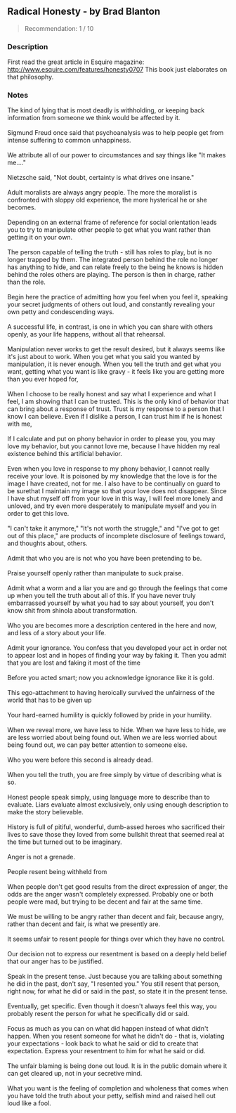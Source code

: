 ## Radical Honesty - by Brad Blanton
> Recommendation: 1 / 10
    
### Description
First read the great article in Esquire magazine: http://www.esquire.com/features/honesty0707 This book just elaborates on that philosophy.
    
### Notes
The kind of lying that is most deadly is withholding, or keeping back information from someone we think would be affected by it.<br>
<br>
Sigmund Freud once said that psychoanalysis was to help people get from intense suffering to common unhappiness.<br>
<br>
We attribute all of our power to circumstances and say things like "It makes me...."<br>
<br>
Nietzsche said, "Not doubt, certainty is what drives one insane."<br>
<br>
Adult moralists are always angry people. The more the moralist is confronted with sloppy old experience, the more hysterical he or she becomes.<br>
<br>
Depending on an external frame of reference for social orientation leads you to try to manipulate other people to get what you want rather than getting it on your own.<br>
<br>
The person capable of telling the truth - still has roles to play, but is no longer trapped by them. The integrated person behind the role no longer has anything to hide, and can relate freely to the being he knows is hidden behind the roles others are playing. The person is then in charge, rather than the role.<br>
<br>
Begin here the practice of admitting how you feel when you feel it, speaking your secret judgments of others out loud, and constantly revealing your own petty and condescending ways.<br>
<br>
A successful life, in contrast, is one in which you can share with others openly, as your life happens, without all that rehearsal.<br>
<br>
Manipulation never works to get the result desired, but it always seems like it's just about to work. When you get what you said you wanted by manipulation, it is never enough. When you tell the truth and get what you want, getting what you want is like gravy - it feels like you are getting more than you ever hoped for,<br>
<br>
When I choose to be really honest and say what I experience and what I feel, I am showing that I can be trusted. This is the only kind of behavior that can bring about a response of trust. Trust is my response to a person that I know I can believe. Even if I dislike a person, I can trust him if he is honest with me,<br>
<br>
If I calculate and put on phony behavior in order to please you, you may love my behavior, but you cannot love me, because I have hidden my real existence behind this artificial behavior.<br>
<br>
Even when you love in response to my phony behavior, I cannot really receive your love. It is poisoned by my knowledge that the love is for the image I have created, not for me. I also have to be continually on guard to be surethat I maintain my image so that your love does not disappear. Since I have shut myself off from your love in this way, I will feel more lonely and unloved, and try even more desperately to manipulate myself and you in order to get this love.<br>
<br>
"I can't take it anymore," "It's not worth the struggle," and "I've got to get out of this place," are products of incomplete disclosure of feelings toward, and thoughts about, others.<br>
<br>
Admit that who you are is not who you have been pretending to be.<br>
<br>
Praise yourself openly rather than manipulate to suck praise.<br>
<br>
Admit what a worm and a liar you are and go through the feelings that come up when you tell the truth about all of this. If you have never truly embarrassed yourself by what you had to say about yourself, you don't know shit from shinola about transformation.<br>
<br>
Who you are becomes more a description centered in the here and now, and less of a story about your life.<br>
<br>
Admit your ignorance. You confess that you developed your act in order not to appear lost and in hopes of finding your way by faking it. Then you admit that you are lost and faking it most of the time<br>
<br>
Before you acted smart; now you acknowledge ignorance like it is gold.<br>
<br>
This ego-attachment to having heroically survived the unfairness of the world that has to be given up<br>
<br>
Your hard-earned humility is quickly followed by pride in your humility.<br>
<br>
When we reveal more, we have less to hide. When we have less to hide, we are less worried about being found out. When we are less worried about being found out, we can pay better attention to someone else.<br>
<br>
Who you were before this second is already dead.<br>
<br>
When you tell the truth, you are free simply by virtue of describing what is so.<br>
<br>
Honest people speak simply, using language more to describe than to evaluate. Liars evaluate almost exclusively, only using enough description to make the story believable.<br>
<br>
History is full of pitiful, wonderful, dumb-assed heroes who sacrificed their lives to save those they loved from some bullshit threat that seemed real at the time but turned out to be imaginary.<br>
<br>
Anger is not a grenade.<br>
<br>
People resent being withheld from<br>
<br>
When people don't get good results from the direct expression of anger, the odds are the anger wasn't completely expressed. Probably one or both people were mad, but trying to be decent and fair at the same time.<br>
<br>
We must be willing to be angry rather than decent and fair, because angry, rather than decent and fair, is what we presently are.<br>
<br>
It seems unfair to resent people for things over which they have no control.<br>
<br>
Our decision not to express our resentment is based on a deeply held belief that our anger has to be justified.<br>
<br>
Speak in the present tense. Just because you are talking about something he did in the past, don't say, "I resented you." You still resent that person, right now, for what he did or said in the past, so state it in the present tense.<br>
<br>
Eventually, get specific. Even though it doesn't always feel this way, you probably resent the person for what he specifically did or said.<br>
<br>
Focus as much as you can on what did happen instead of what didn't happen. When you resent someone for what he didn't do - that is, violating your expectations - look back to what he said or did to create that expectation. Express your resentment to him for what he said or did.<br>
<br>
The unfair blaming is being done out loud. It is in the public domain where it can get cleared up, not in your secretive mind.<br>
<br>
What you want is the feeling of completion and wholeness that comes when you have told the truth about your petty, selfish mind and raised hell out loud like a fool.

